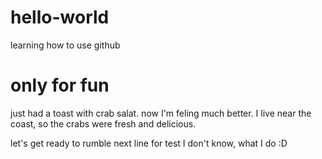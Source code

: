 # hello-world
learning how to use github
# only for fun #

just had a toast with crab salat.
now I'm feling much better.
I live near the coast, so the crabs were fresh and delicious.

let's get ready to rumble
next line for test
I don't know, what I do :D

